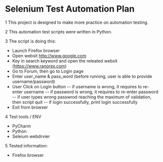 #  Selenium Test Automation Plan

1  This project is designed to make more practice on automation testing.

2  This automation test scripts were written in Python.

3  The script is doing this:

   - Launch Firefox browser
   - Open websit http://www.google.com
   - Key in search keyword and open the releated websit (https://www.ranorex.com)
   - Go to Forum, then go to Login page
   - Enter user_name & pass_word (before running, user is able to provide username/password)
   - User Click on Login button
     -- if username is wrong, it requires to re-enter username
     -- if password is wrong, it requires to re-enter password
     -- if user types wrong passwrod reaching the maximum of validation, then script quit
     -- if login successfully, print login successfully
   - Exit from browser     
   
4 Test tools / ENV
   - PyCharm
   - Python
   - Seleium webdrvier   
   
5 Tested information:
   - Firefox browser

   
   
   
   
